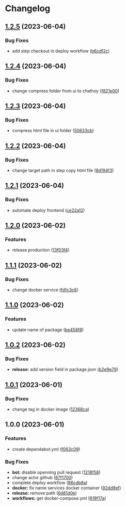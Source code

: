 # Changelog

## [1.2.5](https://github.com/ngyngcphu/chathoy/compare/v1.2.4...v1.2.5) (2023-06-04)


### Bug Fixes

* add step checkout in deploy workflow ([b6cdf2c](https://github.com/ngyngcphu/chathoy/commit/b6cdf2c8db05c8377ccb30a7767ee1c208dc733d))

## [1.2.4](https://github.com/ngyngcphu/chathoy/compare/v1.2.3...v1.2.4) (2023-06-04)


### Bug Fixes

* change compress folder from ui to chathoy ([f821e00](https://github.com/ngyngcphu/chathoy/commit/f821e00fef5a0d4bf0233e6c198d0cce098e64ef))

## [1.2.3](https://github.com/ngyngcphu/chathoy/compare/v1.2.2...v1.2.3) (2023-06-04)


### Bug Fixes

* compress html file in ui folder ([50633cb](https://github.com/ngyngcphu/chathoy/commit/50633cbacfc1af648c383075c8dca8c27668ed9c))

## [1.2.2](https://github.com/ngyngcphu/chathoy/compare/v1.2.1...v1.2.2) (2023-06-04)


### Bug Fixes

* change target path in step copy html file ([8d194f3](https://github.com/ngyngcphu/chathoy/commit/8d194f3be62abc7fcc6a41de4f47a3be2ad859d9))

## [1.2.1](https://github.com/ngyngcphu/chathoy/compare/v1.2.0...v1.2.1) (2023-06-04)


### Bug Fixes

* automate deploy frontend ([ce22a12](https://github.com/ngyngcphu/chathoy/commit/ce22a12a23af34eacbb6317afcd6f19e62110877))

## [1.2.0](https://github.com/ngyngcphu/chathoy/compare/v1.1.1...v1.2.0) (2023-06-02)


### Features

* release production ([13f03f4](https://github.com/ngyngcphu/chathoy/commit/13f03f40afe9472f6d39268894a4768a3a698c5b))

## [1.1.1](https://github.com/ngyngcphu/chathoy/compare/v1.1.0...v1.1.1) (2023-06-02)


### Bug Fixes

* change docker service ([fd1c3c6](https://github.com/ngyngcphu/chathoy/commit/fd1c3c63eb89b7d3c10cb48bbc37efd0580b588a))

## [1.1.0](https://github.com/ngyngcphu/chathoy/compare/v1.0.2...v1.1.0) (2023-06-02)


### Features

* update name of package ([be458f8](https://github.com/ngyngcphu/chathoy/commit/be458f8591a54953e2dc3cfc3318f27a3974e5c8))

## [1.0.2](https://github.com/ngyngcphu/ChatHoy_version_CI-CD/compare/v1.0.1...v1.0.2) (2023-06-02)


### Bug Fixes

* **release:** add version field in package.json ([b2e9e79](https://github.com/ngyngcphu/ChatHoy_version_CI-CD/commit/b2e9e79cbe8094b017a9309766d004c3be62d9d0))

## [1.0.1](https://github.com/ngyngcphu/ChatHoy_version_CI-CD/compare/v1.0.0...v1.0.1) (2023-06-01)


### Bug Fixes

* change tag in docker image ([12368ca](https://github.com/ngyngcphu/ChatHoy_version_CI-CD/commit/12368caf8bc4b82fc900dd7d2e4bf63d0e3d6032))

## 1.0.0 (2023-06-01)


### Features

* create dependabot.yml ([f063c09](https://github.com/ngyngcphu/ChatHoy_version_CI-CD/commit/f063c09282f7f06ade2877990bf1e397dcdbd0d6))


### Bug Fixes

* **bot:** disable openning pull request ([1218f58](https://github.com/ngyngcphu/ChatHoy_version_CI-CD/commit/1218f58cc1a9eaaf07fb600cad54c1e5ef26788d))
* change actor github ([87f1700](https://github.com/ngyngcphu/ChatHoy_version_CI-CD/commit/87f17008833eaa2d1a3a0dd6335dcf02f6ce23ee))
* complete deploy workflow ([86cdb8a](https://github.com/ngyngcphu/ChatHoy_version_CI-CD/commit/86cdb8a363f877273e88d0e463eec57dc580c86e))
* **docker:** fix name services docker container ([92dd9ef](https://github.com/ngyngcphu/ChatHoy_version_CI-CD/commit/92dd9ef180c84ef18359ebb5b7a0b87570ac6595))
* **release:** remove path ([6d81d0e](https://github.com/ngyngcphu/ChatHoy_version_CI-CD/commit/6d81d0e642c7b0b311a602bc6be1a96452096f6a))
* **workflows:** get docker-compose.yml ([619f17a](https://github.com/ngyngcphu/ChatHoy_version_CI-CD/commit/619f17a3a050dcecb7ee67fc85731580cc3cdca6))
